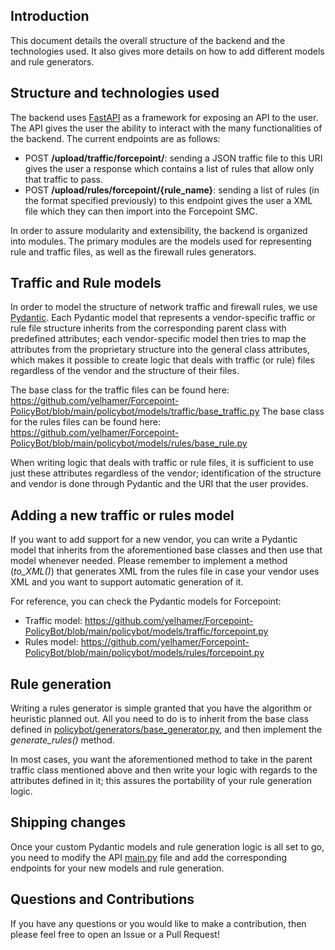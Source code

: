## Introduction
This document details the overall structure of the backend and the technologies used. It also gives more details on how to add different models and rule generators.

## Structure and technologies used
The backend uses [FastAPI](https://fastapi.tiangolo.com/) as a framework for exposing an API to the user. The API gives the user the ability to interact with the many functionalities of the backend. The current endpoints are as follows:
- POST **/upload/traffic/forcepoint/**: sending a JSON traffic file to this URI gives the user a response which contains a list of rules that allow only that traffic to pass.
- POST **/upload/rules/forcepoint/{rule_name}**: sending a list of rules (in the format specified previously) to this endpoint gives the user a XML file which they can then import into the Forcepoint SMC.

In order to assure modularity and extensibility, the backend is organized into modules. The primary modules are the models used for representing rule and traffic files, as well as the firewall rules generators.

## Traffic and Rule models
In order to model the structure of network traffic and firewall rules, we use [Pydantic](https://docs.pydantic.dev/latest/). Each Pydantic model that represents a vendor-specific traffic or rule file structure inherits from the corresponding parent class with predefined attributes; each vendor-specific model then tries to map the attributes from the proprietary structure into the general class attributes, which makes it possible to create logic that deals with traffic (or rule) files regardless of the vendor and the structure of their files.

The base class for the traffic files can be found here: https://github.com/yelhamer/Forcepoint-PolicyBot/blob/main/policybot/models/traffic/base_traffic.py
The base class for the rules files can be found here: https://github.com/yelhamer/Forcepoint-PolicyBot/blob/main/policybot/models/rules/base_rule.py

When writing logic that deals with traffic or rule files, it is sufficient to use just these attributes regardless of the vendor; identification of the structure and vendor is done through Pydantic and the URI that the user provides.

## Adding a new traffic or rules model
If you want to add support for a new vendor, you can write a Pydantic model that inherits from the aforementioned base classes and then use that model whenever needed. Please remember to implement a method (_to_XML()_) that generates XML from the rules file in case your vendor uses XML and you want to support automatic generation of it.

For reference, you can check the Pydantic models for Forcepoint:
- Traffic model: https://github.com/yelhamer/Forcepoint-PolicyBot/blob/main/policybot/models/traffic/forcepoint.py
- Rules model: https://github.com/yelhamer/Forcepoint-PolicyBot/blob/main/policybot/models/rules/forcepoint.py

## Rule generation
Writing a rules generator is simple granted that you have the algorithm or heuristic planned out. All you need to do is to inherit from the base class defined in [policybot/generators/base_generator.py](https://github.com/yelhamer/Forcepoint-PolicyBot/blob/main/policybot/generators/base_generator.py), and then implement the _generate_rules()_ method.

In most cases, you want the aforementioned method to take in the parent traffic class mentioned above and then write your logic with regards to the attributes defined in it; this assures the portability of your rule generation logic.

## Shipping changes
Once your custom Pydantic models and rule generation logic is all set to go, you need to modify the API [main.py](https://github.com/yelhamer/Forcepoint-PolicyBot/blob/main/policybot/main.py) file and add the corresponding endpoints for your new models and rule generation. 

## Questions and Contributions
If you have any questions or you would like to make a contribution, then please feel free to open an Issue or a Pull Request!
